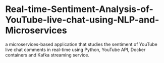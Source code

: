 # Real-time-Sentiment-Analysis-of-YouTube-live-chat-using-NLP-and-Microservices
a microservices-based application that studies the sentiment of YouTube live chat comments in real-time using Python, YouTube API, Docker containers and Kafka streaming service.
